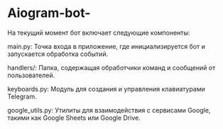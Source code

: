 # Aiogram-bot-

На текущий момент бот включает следующие компоненты:

main.py: Точка входа в приложение, где инициализируется бот и запускается обработка событий.

handlers/: Папка, содержащая обработчики команд и сообщений от пользователей.

keyboards.py: Модуль для создания и управления клавиатурами Telegram.

google_utils.py: Утилиты для взаимодействия с сервисами Google, такими как Google Sheets или Google Drive.
